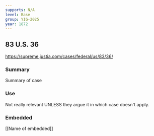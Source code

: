 ```yaml
---
supports: N/A
level: Base
group: YIG-2025
year: 1872
---
```

## 83 U.S. 36

https://supreme.justia.com/cases/federal/us/83/36/

### Summary

Summary of case

### Use

Not really relevant UNLESS they argue it in which case doesn't apply. 

### Embedded

[[Name of embedded]]